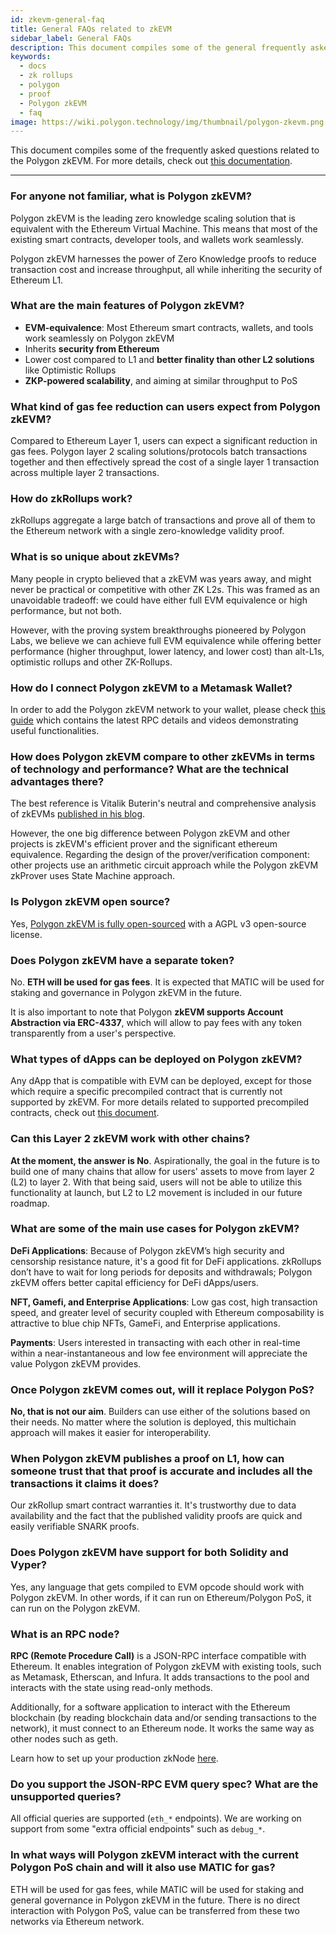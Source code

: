 ```yaml
---
id: zkevm-general-faq
title: General FAQs related to zkEVM
sidebar_label: General FAQs
description: This document compiles some of the general frequently asked questions related to the Polygon zkEVM.
keywords:
  - docs
  - zk rollups
  - polygon
  - proof
  - Polygon zkEVM
  - faq
image: https://wiki.polygon.technology/img/thumbnail/polygon-zkevm.png
---
```


This document compiles some of the frequently asked questions related to the Polygon zkEVM. For more details, check out [this documentation](/zkEVM/introduction.md).

---

### For anyone not familiar, what is Polygon zkEVM?

Polygon zkEVM is the leading zero knowledge scaling solution that is equivalent with the Ethereum Virtual Machine. This means that most of the existing smart contracts, developer tools, and wallets work seamlessly. 

Polygon zkEVM harnesses the power of Zero Knowledge proofs to reduce transaction cost and increase throughput, all while inheriting the security of Ethereum L1.

### What are the main features of Polygon zkEVM?

- **EVM-equivalence**: Most Ethereum smart contracts, wallets, and tools work seamlessly on Polygon zkEVM
- Inherits **security from Ethereum**
- Lower cost compared to L1 and **better finality than other L2 solutions** like Optimistic Rollups
- **ZKP-powered scalability**, and aiming at similar throughput to PoS

### What kind of gas fee reduction can users expect from Polygon zkEVM?

Compared to Ethereum Layer 1, users can expect a significant reduction in gas fees. Polygon layer 2 scaling solutions/protocols batch transactions together and then effectively spread the cost of a single layer 1 transaction across multiple layer 2 transactions.

### How do zkRollups work?

zkRollups aggregate a large batch of transactions and prove all of them to the Ethereum network with a single zero-knowledge validity proof.

### What is so unique about zkEVMs?

Many people in crypto believed that a zkEVM was years away, and might never be practical or competitive with other ZK L2s. This was framed as an unavoidable tradeoff: we could have either full EVM equivalence or high performance, but not both.

However, with the proving system breakthroughs pioneered by Polygon Labs, we believe we can achieve full EVM equivalence while offering better performance (higher throughput, lower latency, and lower cost) than alt-L1s, optimistic rollups and other ZK-Rollups.

### How do I connect Polygon zkEVM to a Metamask Wallet?

In order to add the Polygon zkEVM network to your wallet, please check [this guide](/zkEVM/develop.md#connecting-to-zkevm) which contains the latest RPC details and videos demonstrating useful functionalities.

### How does Polygon zkEVM compare to other zkEVMs in terms of technology and performance? What are the technical advantages there?

The best reference is Vitalik Buterin's neutral and comprehensive analysis of zkEVMs [published in his blog](https://vitalik.ca/general/2022/08/04/zkevm.html).

However, the one big difference between Polygon zkEVM and other projects is zkEVM's efficient prover and the significant ethereum equivalence. Regarding the design of the prover/verification component: other projects use an arithmetic circuit approach while the Polygon zkEVM zkProver uses State Machine approach.

### Is Polygon zkEVM open source?

Yes, [Polygon zkEVM is fully open-sourced](https://polygon.technology/blog/polygon-zkevm-is-now-fully-open-source) with a AGPL v3 open-source license.

### Does Polygon zkEVM have a separate token?

No. **ETH will be used for gas fees**. It is expected that MATIC will be used for staking and governance in Polygon zkEVM in the future.

It is also important to note that Polygon **zkEVM supports Account Abstraction via ERC-4337**, which will allow to pay fees with any token transparently from a user's perspective.

### What types of dApps can be deployed on Polygon zkEVM?

Any dApp that is compatible with EVM can be deployed, except for those which require a specific precompiled contract that is currently not supported by zkEVM. For more details related to supported precompiled contracts, check out [this document](/zkEVM/protocol/evm-differences.md).

### Can this Layer 2 zkEVM work with other chains?

**At the moment, the answer is No**. Aspirationally, the goal in the future is to build one of many chains that allow for users' assets to move from layer 2 (L2) to layer 2. With that being said, users will not be able to utilize this functionality at launch, but L2 to L2 movement is included in our future roadmap.

### What are some of the main use cases for Polygon zkEVM?

**DeFi Applications**: Because of Polygon zkEVM’s high security and censorship resistance nature, it's a good fit for DeFi applications. zkRollups don’t have to wait for long periods for deposits and withdrawals; Polygon zkEVM offers better capital efficiency for DeFi dApps/users.

**NFT, Gamefi, and Enterprise Applications**: Low gas cost, high transaction speed, and greater level of security coupled with Ethereum composability is attractive to blue chip NFTs, GameFi, and Enterprise applications.

**Payments**: Users interested in transacting with each other in real-time within a near-instantaneous and low fee environment will appreciate the value Polygon zkEVM provides.

### Once Polygon zkEVM comes out, will it replace Polygon PoS?

**No, that is not our aim**. Builders can use either of the solutions based on their needs. No matter where the solution is deployed, this multichain approach will makes it easier for interoperability. 

### When Polygon zkEVM publishes a proof on L1, how can someone trust that that proof is accurate and includes all the transactions it claims it does?

Our zkRollup smart contract warranties it. It's trustworthy due to data availability and the fact that the published validity proofs are quick and easily verifiable SNARK proofs.

### Does Polygon zkEVM have support for both Solidity and Vyper?

Yes, any language that gets compiled to EVM opcode should work with Polygon zkEVM. In other words, if it can run on Ethereum/Polygon PoS, it can run on the Polygon zkEVM.

### What is an RPC node?

**RPC (Remote Procedure Call)** is a JSON-RPC interface compatible with Ethereum. It enables integration of Polygon zkEVM with existing tools, such as Metamask, Etherscan, and Infura. It adds transactions to the pool and interacts with the state using read-only methods.

Additionally, for a software application to interact with the Ethereum blockchain (by reading blockchain data and/or sending transactions to the network), it must connect to an Ethereum node. It works the same way as other nodes such as geth.

Learn how to set up your production zkNode [here](/zkEVM/setup-production-node.md).

### Do you support the JSON-RPC EVM query spec? What are the unsupported queries?

All official queries are supported (`eth_*` endpoints). We are working on support from some "extra official endpoints" such as `debug_*`.

### In what ways will Polygon zkEVM interact with the current Polygon PoS chain and will it also use MATIC for gas?

ETH will be used for gas fees, while MATIC will be used for staking and general governance in Polygon zkEVM in the future. There is no direct interaction with Polygon PoS, value can be transferred from these two networks via Ethereum network.

